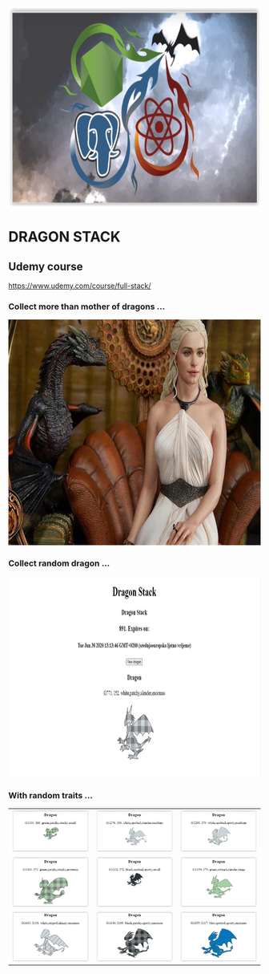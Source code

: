<img src="./readmeImages/dragonstack1.png" width="900" height="400" >

# DRAGON STACK

## Udemy course

https://www.udemy.com/course/full-stack/

### Collect more than mother of dragons ...

<img src="./readmeImages/dragonstack2.jpg" width="800" height="450" >

### Collect random dragon ...

<img src="./readmeImages/dragonstack3.PNG" width="900" height="400" >

### With random traits ...

|                                                                  |                                                                  |                                                                  |
| :--------------------------------------------------------------: | :--------------------------------------------------------------: | :--------------------------------------------------------------: |
| <img  alt="dragon image" src="./readmeImages/dragonstack4.png">  | <img  alt="dragon image" src="./readmeImages/dragonstack5.png">  | <img  alt="dragon image" src="./readmeImages/dragonstack6.png">  |
| <img  alt="dragon image" src="./readmeImages/dragonstack7.png">  | <img  alt="dragon image" src="./readmeImages/dragonstack8.png">  | <img  alt="dragon image" src="./readmeImages/dragonstack9.png">  | <img  alt="dragon image" src="./readmeImages/dragonstack10.png"> |
| <img  alt="dragon image" src="./readmeImages/dragonstack11.png"> | <img  alt="dragon image" src="./readmeImages/dragonstack12.png"> | <img  alt="dragon image" src="./readmeImages/dragonstack13.png"> |
